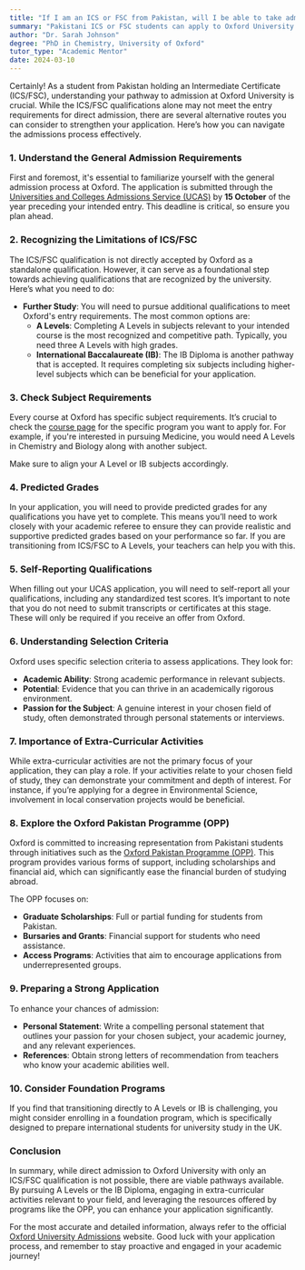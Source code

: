 ```yaml
---
title: "If I am an ICS or FSC from Pakistan, will I be able to take admission in Oxford University?"
summary: "Pakistani ICS or FSC students can apply to Oxford University by exploring alternative routes to meet admission requirements."
author: "Dr. Sarah Johnson"
degree: "PhD in Chemistry, University of Oxford"
tutor_type: "Academic Mentor"
date: 2024-03-10
---
```


Certainly! As a student from Pakistan holding an Intermediate Certificate (ICS/FSC), understanding your pathway to admission at Oxford University is crucial. While the ICS/FSC qualifications alone may not meet the entry requirements for direct admission, there are several alternative routes you can consider to strengthen your application. Here’s how you can navigate the admissions process effectively.

### 1. Understand the General Admission Requirements

First and foremost, it's essential to familiarize yourself with the general admission process at Oxford. The application is submitted through the [Universities and Colleges Admissions Service (UCAS)](https://www.ucas.com/) by **15 October** of the year preceding your intended entry. This deadline is critical, so ensure you plan ahead.

### 2. Recognizing the Limitations of ICS/FSC

The ICS/FSC qualification is not directly accepted by Oxford as a standalone qualification. However, it can serve as a foundational step towards achieving qualifications that are recognized by the university. Here’s what you need to do:

- **Further Study**: You will need to pursue additional qualifications to meet Oxford's entry requirements. The most common options are:
  - **A Levels**: Completing A Levels in subjects relevant to your intended course is the most recognized and competitive path. Typically, you need three A Levels with high grades.
  - **International Baccalaureate (IB)**: The IB Diploma is another pathway that is accepted. It requires completing six subjects including higher-level subjects which can be beneficial for your application.

### 3. Check Subject Requirements

Every course at Oxford has specific subject requirements. It’s crucial to check the [course page](https://www.ox.ac.uk/admissions/undergraduate/courses) for the specific program you want to apply for. For example, if you're interested in pursuing Medicine, you would need A Levels in Chemistry and Biology along with another subject. 

Make sure to align your A Level or IB subjects accordingly.

### 4. Predicted Grades

In your application, you will need to provide predicted grades for any qualifications you have yet to complete. This means you’ll need to work closely with your academic referee to ensure they can provide realistic and supportive predicted grades based on your performance so far. If you are transitioning from ICS/FSC to A Levels, your teachers can help you with this.

### 5. Self-Reporting Qualifications

When filling out your UCAS application, you will need to self-report all your qualifications, including any standardized test scores. It’s important to note that you do not need to submit transcripts or certificates at this stage. These will only be required if you receive an offer from Oxford.

### 6. Understanding Selection Criteria

Oxford uses specific selection criteria to assess applications. They look for:

- **Academic Ability**: Strong academic performance in relevant subjects.
- **Potential**: Evidence that you can thrive in an academically rigorous environment.
- **Passion for the Subject**: A genuine interest in your chosen field of study, often demonstrated through personal statements or interviews.

### 7. Importance of Extra-Curricular Activities

While extra-curricular activities are not the primary focus of your application, they can play a role. If your activities relate to your chosen field of study, they can demonstrate your commitment and depth of interest. For instance, if you’re applying for a degree in Environmental Science, involvement in local conservation projects would be beneficial.

### 8. Explore the Oxford Pakistan Programme (OPP)

Oxford is committed to increasing representation from Pakistani students through initiatives such as the [Oxford Pakistan Programme (OPP)](https://www.lmh.ox.ac.uk/study-here/graduates/oxford-pakistan-programme). This program provides various forms of support, including scholarships and financial aid, which can significantly ease the financial burden of studying abroad.

The OPP focuses on:
- **Graduate Scholarships**: Full or partial funding for students from Pakistan.
- **Bursaries and Grants**: Financial support for students who need assistance.
- **Access Programs**: Activities that aim to encourage applications from underrepresented groups.

### 9. Preparing a Strong Application

To enhance your chances of admission:
- **Personal Statement**: Write a compelling personal statement that outlines your passion for your chosen subject, your academic journey, and any relevant experiences.
- **References**: Obtain strong letters of recommendation from teachers who know your academic abilities well.

### 10. Consider Foundation Programs

If you find that transitioning directly to A Levels or IB is challenging, you might consider enrolling in a foundation program, which is specifically designed to prepare international students for university study in the UK.

### Conclusion

In summary, while direct admission to Oxford University with only an ICS/FSC qualification is not possible, there are viable pathways available. By pursuing A Levels or the IB Diploma, engaging in extra-curricular activities relevant to your field, and leveraging the resources offered by programs like the OPP, you can enhance your application significantly.

For the most accurate and detailed information, always refer to the official [Oxford University Admissions](https://www.ox.ac.uk/admissions/undergraduate) website. Good luck with your application process, and remember to stay proactive and engaged in your academic journey!
    